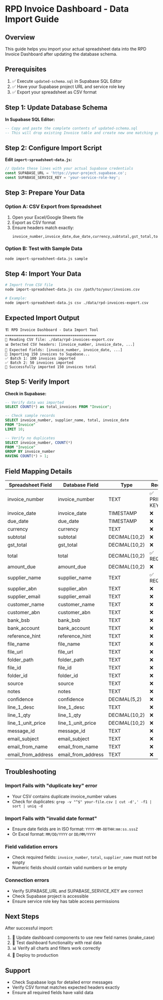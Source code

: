 # RPD Invoice Dashboard - Data Import Guide

## Overview
This guide helps you import your actual spreadsheet data into the RPD Invoice Dashboard after updating the database schema.

## Prerequisites
1. ✅ Execute `updated-schema.sql` in Supabase SQL Editor
2. ✅ Have your Supabase project URL and service role key
3. ✅ Export your spreadsheet as CSV format

## Step 1: Update Database Schema

**In Supabase SQL Editor:**
```sql
-- Copy and paste the complete contents of updated-schema.sql
-- This will drop existing Invoice table and create new one matching your spreadsheet
```

## Step 2: Configure Import Script

**Edit `import-spreadsheet-data.js`:**
```javascript
// Update these lines with your actual Supabase credentials
const SUPABASE_URL = 'https://your-project.supabase.co';
const SUPABASE_SERVICE_KEY = 'your-service-role-key';
```

## Step 3: Prepare Your Data

### Option A: CSV Export from Spreadsheet
1. Open your Excel/Google Sheets file
2. Export as CSV format
3. Ensure headers match exactly:
   ```
   invoice_number,invoice_date,due_date,currency,subtotal,gst_total,total,amount_due,supplier_name,supplier_abn,supplier_email,customer_name,customer_abn,bank_bsb,bank_account,reference_hint,file_name,file_url,folder_path,file_id,folder_id,source,notes,confidence,line_1_desc,line_1_qty,line_1_unit_price,message_id,email_subject,email_from_name,email_from_address
   ```

### Option B: Test with Sample Data
```bash
node import-spreadsheet-data.js sample
```

## Step 4: Import Your Data

```bash
# Import from CSV file
node import-spreadsheet-data.js csv /path/to/your/invoices.csv

# Example:
node import-spreadsheet-data.js csv ./data/rpd-invoices-export.csv
```

## Expected Import Output
```
🏗️ RPD Invoice Dashboard - Data Import Tool
==========================================
📂 Reading CSV file: ./data/rpd-invoices-export.csv
📊 Detected CSV headers: [invoice_number, invoice_date, ...]
🎯 Expected fields: [invoice_number, invoice_date, ...]
🚀 Importing 150 invoices to Supabase...
✅ Batch 1: 100 invoices imported
✅ Batch 2: 50 invoices imported
🎉 Successfully imported 150 invoices total
```

## Step 5: Verify Import

**Check in Supabase:**
```sql
-- Verify data was imported
SELECT COUNT(*) as total_invoices FROM "Invoice";

-- Check sample records
SELECT invoice_number, supplier_name, total, invoice_date 
FROM "Invoice" 
LIMIT 10;

-- Verify no duplicates
SELECT invoice_number, COUNT(*) 
FROM "Invoice" 
GROUP BY invoice_number 
HAVING COUNT(*) > 1;
```

## Field Mapping Details

| Spreadsheet Field | Database Field | Type | Required |
|------------------|----------------|------|----------|
| invoice_number | invoice_number | TEXT | ✅ PRIMARY KEY |
| invoice_date | invoice_date | TIMESTAMP | ❌ |
| due_date | due_date | TIMESTAMP | ❌ |
| currency | currency | TEXT | ❌ |
| subtotal | subtotal | DECIMAL(10,2) | ❌ |
| gst_total | gst_total | DECIMAL(10,2) | ❌ |
| total | total | DECIMAL(10,2) | ✅ REQUIRED |
| amount_due | amount_due | DECIMAL(10,2) | ❌ |
| supplier_name | supplier_name | TEXT | ✅ REQUIRED |
| supplier_abn | supplier_abn | TEXT | ❌ |
| supplier_email | supplier_email | TEXT | ❌ |
| customer_name | customer_name | TEXT | ❌ |
| customer_abn | customer_abn | TEXT | ❌ |
| bank_bsb | bank_bsb | TEXT | ❌ |
| bank_account | bank_account | TEXT | ❌ |
| reference_hint | reference_hint | TEXT | ❌ |
| file_name | file_name | TEXT | ❌ |
| file_url | file_url | TEXT | ❌ |
| folder_path | folder_path | TEXT | ❌ |
| file_id | file_id | TEXT | ❌ |
| folder_id | folder_id | TEXT | ❌ |
| source | source | TEXT | ❌ |
| notes | notes | TEXT | ❌ |
| confidence | confidence | DECIMAL(5,2) | ❌ |
| line_1_desc | line_1_desc | TEXT | ❌ |
| line_1_qty | line_1_qty | DECIMAL(10,2) | ❌ |
| line_1_unit_price | line_1_unit_price | DECIMAL(10,2) | ❌ |
| message_id | message_id | TEXT | ❌ |
| email_subject | email_subject | TEXT | ❌ |
| email_from_name | email_from_name | TEXT | ❌ |
| email_from_address | email_from_address | TEXT | ❌ |

## Troubleshooting

### Import Fails with "duplicate key" error
- Your CSV contains duplicate invoice_number values
- Check for duplicates: `grep -v "^$" your-file.csv | cut -d',' -f1 | sort | uniq -d`

### Import Fails with "invalid date format"
- Ensure date fields are in ISO format: `YYYY-MM-DDTHH:mm:ss.sssZ`
- Or Excel format: `MM/DD/YYYY` or `DD/MM/YYYY`

### Field validation errors
- Check required fields: `invoice_number`, `total`, `supplier_name` must not be empty
- Numeric fields should contain valid numbers or be empty

### Connection errors
- Verify SUPABASE_URL and SUPABASE_SERVICE_KEY are correct
- Check Supabase project is accessible
- Ensure service role key has table access permissions

## Next Steps
After successful import:
1. 🔄 Update dashboard components to use new field names (snake_case)
2. 🧪 Test dashboard functionality with real data  
3. 📊 Verify all charts and filters work correctly
4. 🚀 Deploy to production

## Support
- Check Supabase logs for detailed error messages
- Verify CSV format matches expected headers exactly
- Ensure all required fields have valid data